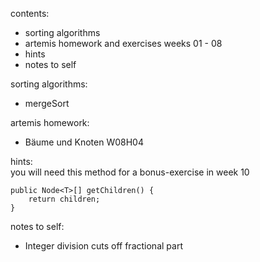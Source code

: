 contents: 
- sorting algorithms
- artemis homework and exercises weeks 01 - 08
- hints
- notes to self

sorting algorithms: 
- mergeSort

artemis homework: 
- Bäume und Knoten W08H04

hints:<br>
you will need this method for a bonus-exercise in week 10 <br>

	public Node<T>[] getChildren() { 
		return children; 
	}

notes to self: <br>
- Integer division cuts off fractional part